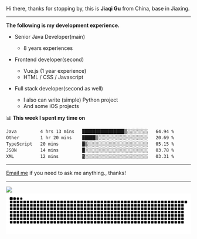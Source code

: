 Hi there, thanks for stopping by, this is **Jiaqi Gu** from China, base in Jiaxing.

---

**The following is my development experience.**

- Senior Java Developer(main)
  - 8 years experiences

- Frontend developer(second)
  - Vue.js (1 year experience)
  - HTML / CSS / Javascript
  
- Full stack developer(second as well)
  - I also can write (simple) Python project
  - And some iOS projects

📊 **This week I spent my time on**
<!--START_SECTION:waka-->

```txt
Java         4 hrs 13 mins   ████████████████▒░░░░░░░░   64.94 %
Other        1 hr 20 mins    █████▒░░░░░░░░░░░░░░░░░░░   20.69 %
TypeScript   20 mins         █▒░░░░░░░░░░░░░░░░░░░░░░░   05.15 %
JSON         14 mins         █░░░░░░░░░░░░░░░░░░░░░░░░   03.78 %
XML          12 mins         ▓░░░░░░░░░░░░░░░░░░░░░░░░   03.31 %
```

<!--END_SECTION:waka-->

---

[Email me](mailto:htk2klwgr@mozmail.com?subject=Hiring_from_GitHub) if you need to ask me anything., thanks!

---

![]( https://visitor-badge.glitch.me/badge?page_id=githubgujiaqi)
![]( https://github.com/droid-Q/droid-Q/raw/output/github-contribution-grid-snake.svg#gh-dark-mode-only)
